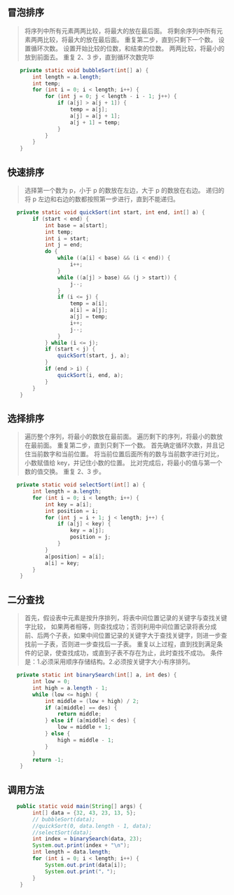 ﻿

## 冒泡排序
> 将序列中所有元素两两比较，将最大的放在最后面。
  将剩余序列中所有元素两两比较，将最大的放在最后面。
  重复第二步，直到只剩下一个数。
  设置循环次数。
  设置开始比较的位数，和结束的位数。
  两两比较，将最小的放到前面去。
  重复 2、3 步，直到循环次数完毕

```java
    private static void bubbleSort(int[] a) {
        int length = a.length;
        int temp;
        for (int i = 0; i < length; i++) {
            for (int j = 0; j < length - i - 1; j++) {
                if (a[j] > a[j + 1]) {
                    temp = a[j];
                    a[j] = a[j + 1];
                    a[j + 1] = temp;
                }
            }
        }
    }
```
## 快速排序
> 选择第一个数为 p，小于 p 的数放在左边，大于 p 的数放在右边。
递归的将 p 左边和右边的数都按照第一步进行，直到不能递归。

```java
   private static void quickSort(int start, int end, int[] a) {
        if (start < end) {
            int base = a[start];
            int temp;
            int i = start;
            int j = end;
            do {
                while ((a[i] < base) && (i < end)) {
                    i++;
                }
                while ((a[j] > base) && (j > start)) {
                    j--;
                }
                if (i <= j) {
                    temp = a[i];
                    a[i] = a[j];
                    a[j] = temp;
                    i++;
                    j--;
                }
            } while (i <= j);
            if (start < j) {
                quickSort(start, j, a);
            }
            if (end > i) {
                quickSort(i, end, a);
            }
        }
    }
```
## 选择排序
> 遍历整个序列，将最小的数放在最前面。
遍历剩下的序列，将最小的数放在最前面。
重复第二步，直到只剩下一个数。
首先确定循环次数，并且记住当前数字和当前位置。
将当前位置后面所有的数与当前数字进行对比，小数赋值给 key，并记住小数的位置。
比对完成后，将最小的值与第一个数的值交换。
重复 2、3 步。

```java
   private static void selectSort(int[] a) {
        int length = a.length;
        for (int i = 0; i < length; i++) {
            int key = a[i];
            int position = i;
            for (int j = i + 1; j < length; j++) {
                if (a[j] < key) {
                    key = a[j];
                    position = j;
                }
            }
            a[position] = a[i];
            a[i] = key;
        }
    }
```

## 二分查找
> 首先，假设表中元素是按升序排列，将表中间位置记录的关键字与查找关键字比较，
如果两者相等，则查找成功；否则利用中间位置记录将表分成前、后两个子表，如果中间位置记录的关键字大于查找关键字，则进一步查找前一子表，否则进一步查找后一子表。
重复以上过程，直到找到满足条件的记录，使查找成功，或直到子表不存在为止，此时查找不成功。
条件是：1.必须采用顺序存储结构。2.必须按关键字大小有序排列。
 
```java
   private static int binarySearch(int[] a, int des) {
        int low = 0;
        int high = a.length - 1;
        while (low <= high) {
            int middle = (low + high) / 2;
            if (a[middle] == des) {
                return middle;
            } else if (a[middle] < des) {
                low = middle + 1;
            } else {
                high = middle - 1;
            }
        }
        return -1;
    }
```

## 调用方法
```java
   public static void main(String[] args) {
        int[] data = {32, 43, 23, 13, 5};
        // bubbleSort(data);
        //quickSort(0, data.length - 1, data);
        //selectSort(data);
        int index = binarySearch(data, 23);
        System.out.print(index + "\n");
        int length = data.length;
        for (int i = 0; i < length; i++) {
            System.out.print(data[i]);
            System.out.print("，");
        }
    }
```